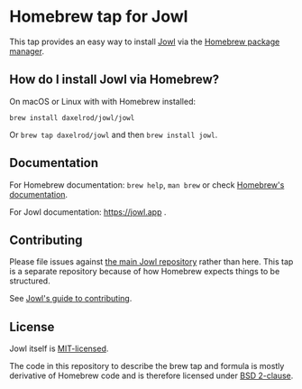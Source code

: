 # Homebrew tap for Jowl

This tap provides an easy way to install [Jowl](https://jowl.app) via the [Homebrew package manager](https://brew.sh/).

## How do I install Jowl via Homebrew?

On macOS or Linux with with Homebrew installed:

`brew install daxelrod/jowl/jowl`

Or `brew tap daxelrod/jowl` and then `brew install jowl`.

## Documentation

For Homebrew documentation: `brew help`, `man brew` or check [Homebrew's documentation](https://docs.brew.sh).

For Jowl documentation: https://jowl.app .

## Contributing

Please file issues against [the main Jowl repository](https://github.com/daxelrod/jowl/issues) rather than here.
This tap is a separate repository because of how Homebrew expects things to be structured.

See [Jowl's guide to contributing](https://github.com/daxelrod/jowl/blob/master/CONTRIBUTING.md).

## License

Jowl itself is [MIT-licensed](https://github.com/daxelrod/jowl/blob/master/LICENSE).

The code in this repository to describe the brew tap and formula is mostly derivative of Homebrew code and is therefore licensed under [BSD 2-clause](LICENSE).
